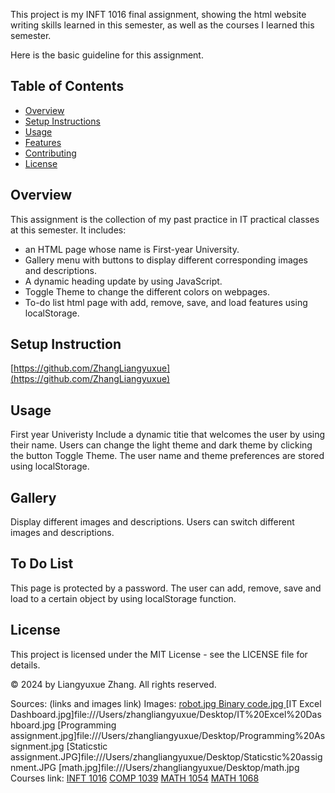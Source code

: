 This project is my INFT 1016 final assignment, showing the html website writing skills learned in this semester, as well as the courses I learned this semester.

Here is the basic guideline for this assignment.
## Table of Contents

- [Overview](#overview)
- [Setup Instructions](#setup-instructions)
- [Usage](#usage)
- [Features](#features)
- [Contributing](#contributing)
- [License](#license)

## Overview
This assignment is the collection of my past practice in IT practical classes at this semester.
It includes:
- an HTML page whose name is First-year University.
- Gallery menu with buttons to display different corresponding images and descriptions.
- A dynamic heading update by using JavaScript.
- Toggle Theme to change the different colors on webpages.
- To-do list html page with add, remove, save, and load features using localStorage.

## Setup Instruction
[https://github.com/ZhangLiangyuxue](https://github.com/ZhangLiangyuxue)

## Usage
First year Univeristy
Include a dynamic titie that welcomes the user by using their name.
Users can change the light theme and dark theme by clicking the button Toggle Theme.
The user name and theme preferences are stored using localStorage.

## Gallery
Display different images and descriptions.
Users can switch different images and descriptions.

## To Do List
This page is protected by a password.
The user can add, remove, save and load to a certain object by using localStorage function.

## License

This project is licensed under the MIT License - see the LICENSE file for details.

© 2024 by Liangyuxue Zhang. All rights reserved.

Sources: (links and images link)
Images:
[robot.jpg
](https://lo.unisa.edu.au/pluginfile.php/4459733/mod_book/chapter/404441/5970254789_cb92742d19_w.jpg)
[Binary code.jpg
](https://libreshot.com/wp-content/uploads/2016/07/binary-code.jpg)
[IT Excel Dashboard.jpg]file:///Users/zhangliangyuxue/Desktop/IT%20Excel%20Dashboard.jpg
[Programming assignment.jpg]file:///Users/zhangliangyuxue/Desktop/Programming%20Assignment.jpg
[Staticstic assignment.JPG]file:///Users/zhangliangyuxue/Desktop/Staticstic%20assignment.JPG
[math.jpg]file:///Users/zhangliangyuxue/Desktop/math.jpg
Courses link:
[INFT 1016](https://lo.unisa.edu.au/course/view.php?id=30807)
[COMP 1039](https://lo.unisa.edu.au/course/view.php?id=31229)
[MATH 1054](https://lo.unisa.edu.au/course/view.php?id=31019)
[MATH 1068](https://lo.unisa.edu.au/course/view.php?id=31160)
